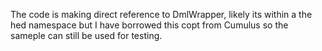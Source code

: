 The code is making direct reference to DmlWrapper, likely its within a the hed namespace but I have borrowed
this copt from Cumulus so the sameple can still be used for testing.